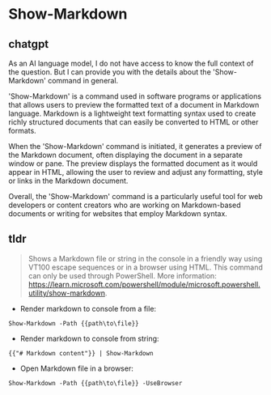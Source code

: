# Show-Markdown 
## chatgpt 
As an AI language model, I do not have access to know the full context of the question. But I can provide you with the details about the 'Show-Markdown' command in general.

'Show-Markdown' is a command used in software programs or applications that allows users to preview the formatted text of a document in Markdown language. Markdown is a lightweight text formatting syntax used to create richly structured documents that can easily be converted to HTML or other formats.

When the 'Show-Markdown' command is initiated, it generates a preview of the Markdown document, often displaying the document in a separate window or pane. The preview displays the formatted document as it would appear in HTML, allowing the user to review and adjust any formatting, style or links in the Markdown document. 

Overall, the 'Show-Markdown' command is a particularly useful tool for web developers or content creators who are working on Markdown-based documents or writing for websites that employ Markdown syntax. 

## tldr 
 
> Shows a Markdown file or string in the console in a friendly way using VT100 escape sequences or in a browser using HTML.
> This command can only be used through PowerShell.
> More information: <https://learn.microsoft.com/powershell/module/microsoft.powershell.utility/show-markdown>.

- Render markdown to console from a file:

`Show-Markdown -Path {{path\to\file}}`

- Render markdown to console from string:

`{{"# Markdown content"}} | Show-Markdown`

- Open Markdown file in a browser:

`Show-Markdown -Path {{path\to\file}} -UseBrowser`
